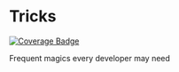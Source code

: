 # Tricks
[![Coverage Badge][bdg-cov-tricks]][action-tests]

Frequent magics every developer may need

[action-tests]: https://github.com/janstoon/toolbox/actions?query=branch%3Amaster+workflow%3Atests
[bdg-cov-tricks]: https://img.shields.io/endpoint?url=https://gist.githubusercontent.com/pouyanh/69229998008a13b9b87590ebe50ecded/raw/janstoon_toolbox_tricks_refs_heads_master.json
